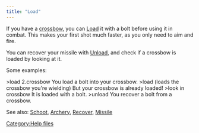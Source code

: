 ```yaml
---
title: "Load"
---
```


If you have a [crossbow](crossbow "wikilink"), you can
[Load](Load "wikilink") it with a bolt before using it in combat. This
makes your first shot much faster, as you only need to aim and fire.

You can recover your missile with [Unload](Unload "wikilink"), and check
if a crossbow is loaded by looking at it.

Some examples:

\>load 2.crossbow You load a bolt into your crossbow. \>load (loads the
crossbow you're wielding) But your crossbow is already loaded! \>look in
crossbow It is loaded with a bolt. \>unload You recover a bolt from a
crossbow.

See also: [Schoot](Schoot "wikilink"), [Archery](Archery "wikilink"),
[Recover](Recover "wikilink"), [Missile](Missile "wikilink")

[Category:Help files](Category:Help_files "wikilink")
